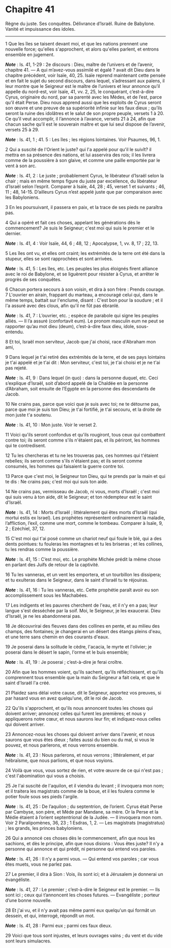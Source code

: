# Chapitre 41

Règne du juste.
Ses conquêtes.
Délivrance d’Israël.
Ruine de Babylone.
Vanité et impuissance des idoles.

***

1 Que les îles se taisent devant moi, et que les nations prennent une nouvelle force; qu'elles s'approchent, et alors qu'elles parlent, et entrons ensemble en jugement.

***Note*** :  Is. 41, 1-29 : 2e discours : Dieu, maître de l’univers et de l’avenir, chapitre 41. ― A qui m’avez-vous assimilé et égalé ? avait dit Dieu dans le chapitre précédent, voir Isaïe, 40, 25. Isaïe reprend maintenant cette pensée et en fait le sujet du second discours, dans lequel, s’adressant aux païens, il leur montre que le Seigneur est le maître de l’univers et leur annonce qu’il appelle du nord-est, voir Isaïe, 41, vv. 2, 25, le conquérant, c’est-à-dire Cyrus, originaire du nord, par sa parenté avec les Mèdes, et de l’est, parce qu’il était Perse. Dieu nous apprend aussi que les exploits de Cyrus seront son œuvre et une preuve de sa supériorité infinie sur les faux dieux ; qu’ils seront la ruine des idolâtres et le salut de son propre peuple, versets 1 à 20. Ce qu’il veut accomplir, il l’annonce à l’avance, versets 21 à 24, afin que chacun sache qu’il est le souverain maître et que lui seul dispose de l’avenir, versets 25 à 29.

***Note*** :  Is. 41, 1 ; 41. 5 : Les îles ; les régions lointaines. Voir Psaumes, 96, 1.


2 Qui a suscité de l'Orient le juste? qui l'a appelé pour qu'il le suivît? il mettra en sa présence des nations, et lui asservira des rois; il les livrera comme de la poussière à son glaive, et comme une paille emportée par le vent à son arc.

***Note*** :  Is. 41, 2 : Le juste ; probablement Cyrus, le libérateur d’Israël selon la chair ; mais en même temps figure du juste par excellence, du libérateur d’Israël selon l’esprit. Comparer à Isaïe, 44, 28 ; 45, verset 1 et suivants ; 46, 11 ; 48, 14-15. D’ailleurs Cyrus n’est appelé juste que par comparaison avec les Babyloniens.


3 En les poursuivant, il passera en paix, et la trace de ses pieds ne paraîtra pas.


4 Qui a opéré et fait ces choses, appelant les générations dès le commencement? Je suis le Seigneur; c'est moi qui suis le premier et le dernier.

***Note*** :  Is. 41, 4 : Voir Isaïe, 44, 6 ; 48, 12 ; Apocalypse, 1, vv. 8, 17 ; 22, 13.


5 Les îles ont vu, et elles ont craint; les extrémités de la terre ont été dans la stupeur, elles se sont rapprochées et sont arrivées.

***Note*** :  Is. 41, 5 : Les îles, etc. Les peuples les plus éloignés firent alliance avec le roi de Babylone, et se liguèrent pour résister à Cyrus, et arrêter le progrès de ses conquêtes.


6 Chacun portera secours à son voisin, et dira à son frère : Prends courage. 7 L'ouvrier en airain, frappant du marteau, a encouragé celui qui, dans le même temps, battait sur l'enclume, disant : C'est bon pour la soudure ; et il l'a assuré avec des clous, afin qu'il ne fût pas ébranlé.

***Note*** :  Is. 41, 7 : L’ouvrier, etc. ; espèce de parabole qui signe les peuples alliés. ― Il l’a assuré (confortavit eum). Le pronom masculin eum ne peut se rapporter qu’au mot dieu (deum), c’est-à-dire faux dieu, idole, sous-entendu.


8 Et toi, Israël mon serviteur, Jacob que j'ai choisi, race d'Abraham mon ami,


9 Dans lequel je t'ai retiré des extrémités de la terre, et de ses pays lointains je t'ai appelé et je t'ai dit : Mon serviteur, c'est toi, je t'ai choisi et je ne t'ai pas rejeté.

***Note*** :  Is. 41, 9 : Dans lequel (in quo) : dans la personne duquel, etc. Ceci s’explique d’Israël, soit d’abord appelé de la Chaldée en la personne d’Abraham, soit ensuite de l’Egypte en la personne des descendants de Jacob.


10 Ne crains pas, parce que voici que je suis avec toi; ne te détourne pas, parce que moi je suis ton Dieu; je t'ai fortifié, je t'ai secouru, et la droite de mon juste t'a soutenu.

***Note*** :  Is. 41, 10 : Mon juste. Voir le verset 2.


11 Voici qu'ils seront confondus et qu'ils rougiront, tous ceux qui combattent contre toi; ils seront comme s'ils n'étaient pas, et ils périront, les hommes qui te contredisent.


12 Tu les chercheras et tu ne les trouveras pas, ces hommes qui t'étaient rebelles; ils seront comme s'ils n'étaient pas; et ils seront comme consumés, les hommes qui faisaient la guerre contre toi.


13 Parce que c'est moi, le Seigneur ton Dieu, qui te prends par la main et qui te dis : Ne crains pas; c'est moi qui suis ton aide.


14 Ne crains pas, vermisseau de Jacob, ni vous, morts d'Israël ; c'est moi qui suis venu à ton aide, dit le Seigneur; et ton rédempteur est le saint d'Israël.

***Note*** :  Is. 41, 14 : Morts d’Israël ; littéralement qui êtes morts d’Israël (qui mortui estis ex Israel). Les prophètes représentent ordinairement la maladie, l’affliction, l’exil, comme une mort, comme le tombeau. Comparer à Isaïe, 9, 2 ; Ezéchiel, 37, 12.


15 C'est moi qui t'ai posé comme un chariot neuf qui foule le blé, qui a des dents pointues: tu fouleras les montagnes et tu les briseras ; et les collines, tu les rendras comme la poussière.

***Note*** :  Is. 41, 15 : C’est moi, etc. Le prophète Michée prédit la même chose en parlant des Juifs de retour de la captivité.


16 Tu les vanneras, et un vent les emportera, et un tourbillon les dissipera; et tu exulteras dans le Seigneur, dans le saint d'Israël tu te réjouiras.

***Note*** :  Is. 41, 16 : Tu les vanneras, etc. Cette prophétie paraît avoir eu son accomplissement sous les Machabées.


17 Les indigents et les pauvres cherchent de l'eau, et il n'y en a pas; leur langue s'est desséchée par la soif. Moi, le Seigneur, je les exaucerai. Dieu d'Israël, je ne les abandonnerai pas.


18 Je découvrirai des fleuves dans des collines en pente, et au milieu des champs, des fontaines; je changerai en un désert des étangs pleins d'eau, et une terre sans chemin en des courants d'eaux.


19 Je poserai dans la solitude le cèdre, l'acacia, le myrte et l'olivier; je poserai dans le désert le sapin, l'orme et le buis ensemble;

***Note*** :  Is. 41, 19 : Je poserai ; c’est-à-dire je ferai croître.


20 Afin que les hommes voient, qu'ils sachent, qu'ils réfléchissent, et qu'ils comprennent tous ensemble que la main du Seigneur a fait cela, et que le saint d'Israël l'a créé.


21 Plaidez sans délai votre cause, dit le Seigneur, apportez vos preuves, si par hasard vous en avez quelqu'une, dit le roi de Jacob.


22 Qu'ils s'approchent, et qu'ils nous annoncent toutes les choses qui doivent arriver; annoncez celles qui furent les premières; et nous y appliquerons notre cœur, et nous saurons leur fin; et indiquez-nous celles qui doivent arriver.


23 Annoncez-nous les choses qui doivent arriver dans l'avenir, et nous saurons que vous êtes dieux ; faites aussi du bien ou du mal, si vous le pouvez, et nous parlerons, et nous verrons ensemble.

***Note*** :  Is. 41, 23 : Nous parlerons, et nous verrons ; littéralement, et par hébraïsme, que nous parlions, et que nous voyions.


24 Voilà que vous, vous sortez de rien, et votre œuvre de ce qui n'est pas ; c'est l'abomination qui vous a choisis.


25 Je l'ai suscité de l'aquilon, et il viendra du levant ; il invoquera mon nom; et il traitera les magistrats comme de la boue, et il les foulera comme le potier foule sous ses pieds l'argile.

***Note*** :  Is. 41, 25 : De l’aquilon ; du septentrion, de l’orient. Cyrus était Perse par Cambyse, son père, et Mède par Mandane, sa mère. Or la Perse et la Médie étaient à l’orient septentrional de la Judée. ― Il invoquera mon nom. Voir 2 Paralipomènes, 36, 23 ; 1 Esdras, 1, 2. ― Les magistrats (magistratus) ; les grands, les princes babyloniens.


26 Qui a annoncé ces choses dès le commencement, afin que nous les sachions, et dès le principe, afin que nous disions : Vous êtes juste? Il n'y a personne qui annonce et qui prédit, ni personne qui entend vos paroles.

***Note*** :  Is. 41, 26 : Il n’y a parmi vous. ― Qui entend vos paroles ; car vous êtes muets, vous ne parlez pas.

27 Le premier, il dira à Sion : Vois, ils sont ici; et à Jérusalem je donnerai un évangéliste.

***Note*** :  Is. 41, 27 : Le premier ; c’est-à-dire le Seigneur est le premier. ― Ils sont ici ; ceux qui t’annoncent les choses futures. ― Evangéliste ; porteur d’une bonne nouvelle.


28 Et j'ai vu, et il n'y avait pas même parmi eux quelqu'un qui formât un dessein, et qui, interrogé, répondît un mot.

***Note*** :  Is. 41, 28 : Parmi eux ; parmi ces faux dieux.

29 Voici que tous sont injustes, et leurs ouvrages vains ; du vent et du vide sont leurs simulacres.

